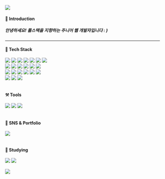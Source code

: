 <div align="left"><img src="https://capsule-render.vercel.app/api?type=cylinder&color=auto&height=200&section=header&text=Chan's&nbsp;GitHub&fontSize=60" /></div>
<h4 align="left">📢 Introduction</h4>
<h5 align="left">안녕하세요! 풀스택을 지향하는 주니어 웹 개발자입니다 : )</h5>
<hr/>
<h4 align="left">📖 Tech Stack</h4>
<div align="left">
	<img src="https://img.shields.io/badge/Node.js-339933?style=flat&logo=nodedotjs&logoColor=white" />
	<img src="https://img.shields.io/badge/PHP-777BB4?style=flat&logo=php&logoColor=white" />
	<img src="https://img.shields.io/badge/Java-007396?style=flat&logo=Java&logoColor=white" />
	<img src="https://img.shields.io/badge/Javascript-F7DF1E?style=flat&logo=javascript&logoColor=white" />
	<img src="https://img.shields.io/badge/Typescript-262627?style=flat&logo=typescript&logoColor=white" />
	<img src="https://img.shields.io/badge/HTML5-E34F26?style=flat&logo=HTML5&logoColor=white" />
	<img src="https://img.shields.io/badge/CSS3-1572B6?style=flat&logo=CSS3&logoColor=white" />
</div>
<div align="left">
	<img src="https://img.shields.io/badge/Nest.js-E0234E?style=flat&logo=Nestjs&logoColor=white" />
	<img src="https://img.shields.io/badge/Codeigniter-EF4223?style=flat&logo=Codeigniter&logoColor=white" />
	<img src="https://img.shields.io/badge/Spring-6DB33F?style=flat&logo=Spring&logoColor=white" />
	<img src="https://img.shields.io/badge/React.js-61DAFB?style=flat&logo=React&logoColor=white" />
	<img src="https://img.shields.io/badge/Sass-CC6699?style=flat&logo=sass&logoColor=white" />
	<img src="https://img.shields.io/badge/Jquery-0769AD?style=flat&logo=jquery&logoColor=white" />
</div>
<div align="left">
	<img src="https://img.shields.io/badge/MySql-4479A1?style=flat&logo=mysql&logoColor=white" />
	<img src="https://img.shields.io/badge/Oracle-F80000?style=flat&logo=oracle&logoColor=white" />
	<img src="https://img.shields.io/badge/MongoDB-47A248?style=flat&logo=mongodb&logoColor=white" />
	<img src="https://img.shields.io/badge/Docker-2496ED?style=flat&logo=docker&logoColor=white" />
	<img src="https://img.shields.io/badge/Amazon&nbsp;EC2-FF9900?style=flat&logo=amazonec2&logoColor=white" />
	<img src="https://img.shields.io/badge/Jenkins-D24939?style=flat&logo=jenkins&logoColor=white" />
</div>
<div align="left">
	<img src="https://img.shields.io/badge/typeform-E0234E?style=flat&logo=typeform&logoColor=white" />
	<img src="https://img.shields.io/badge/mongoose-880000?style=flat&logo=mongoose&logoColor=white" />
	<img src="https://img.shields.io/badge/thymeleaf-005F0F?style=flat&logo=thymeleaf&logoColor=white" />
</div>
<br/>
<h4 align="left">⚒️ Tools</h4>
<div align="left">
	<img src="https://img.shields.io/badge/GitHub-181717?style=flat&logo=github&logoColor=white" />
	<img src="https://img.shields.io/badge/VScode-007ACC?style=flat&logo=visualstudiocode&logoColor=white" />
	<img src="https://img.shields.io/badge/IntelliJ-000000?style=flat&logo=intellijidea&logoColor=white" />
</div>
<br/>
<h4 align="left">📧 SNS & Portfolio</h4>
<div align="left">
	<a href="mailto:fu017@naver.com">
		<img src="https://img.shields.io/badge/Mail-EA4335?style=flat&logo=gmail&logoColor=white" />
	</a>
</div>
<br/>
<h4 align="left">📖 Studying</h4>
<div align="left">
	<img src="https://img.shields.io/badge/kubernetes-326CE5?style=flat&logo=kubernetes&logoColor=white" />
	<img src="https://img.shields.io/badge/Next.js-000000?style=flat&logo=nextdotjs&logoColor=white" />
</div>
<br/>
<div align="left">
	<img src="https://github-readme-stats.vercel.app/api/top-langs/?username=fu013&langs_count=5&theme=dark"><br><br>
</div>
